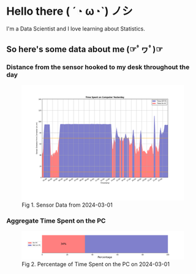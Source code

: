 
# Hello there ( ´◔ ω◔`) ノシ

I'm a Data Scientist and I love learning about Statistics.

## So here's some data about me (☞ﾟヮﾟ)☞


### Distance from the sensor hooked to my desk throughout the day
<figure>
  <picture>
    <source media="(prefers-color-scheme: dark)" srcset="Pi/readme/graphs/lineplot/dark-plot-2024-03-01.png">
    <source media="(prefers-color-scheme: light)" srcset="Pi/readme/graphs/lineplot/light-plot-2024-03-01.png">
    <img alt="Shows a black logo in light color mode and a white one in dark color mode." src="Pi/readme/graphs/lineplot/light-plot-2024-03-01.png">
  </picture>
  <figcaption>Fig 1. Sensor Data from 2024-03-01</figcaption>
</figure>



### Aggregate Time Spent on the PC
<figure>
  <picture>
    <source media="(prefers-color-scheme: dark)" srcset="Pi/readme/graphs/barplot/dark-plot-2024-03-01.png">
    <source media="(prefers-color-scheme: light)" srcset="Pi/readme/graphs/barplot/light-plot-2024-03-01.png">
    <img alt="Shows a black logo in light color mode and a white one in dark color mode." src="Pi/readme/graphs/barplot/light-plot-2024-03-01.png">
  </picture>
  <figcaption>Fig 2. Percentage of Time Spent on the PC on 2024-03-01</figcaption>
</figure>
